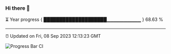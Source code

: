 ### Hi there 👋

⏳ Year progress { ████████████████████▁▁▁▁▁▁▁▁▁▁ } 68.63 %

---

⏰ Updated on Fri, 08 Sep 2023 12:13:23 GMT

![Progress Bar CI](https://github.com/Shyam-Makwana/GitHub-Actions-Demo/workflows/Progress%20Bar%20CI/badge.svg)
